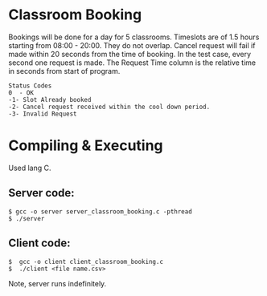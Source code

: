 # Classroom Booking
Bookings will be done for a day for 5 classrooms.
Timeslots are of 1.5 hours starting from 08:00 - 20:00. They do not overlap.
Cancel request will fail if made within 20 seconds from the time of booking.
In the test case, every second one request is made. The Request Time column is the relative time in seconds from start of program.
```
Status Codes
0  - OK
-1- Slot Already booked
-2- Cancel request received within the cool down period.
-3- Invalid Request
```

# Compiling & Executing
Used lang C.
## Server code:
```
$ gcc -o server server_classroom_booking.c -pthread
$ ./server
```
 ## Client code:
```
$  gcc -o client client_classroom_booking.c
$  ./client <file name.csv>
```

Note, server runs indefinitely.
